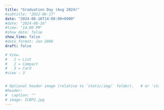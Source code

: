 ```yaml
---
title: "Graduation Day (Aug 2024)"
#subtitle: "2022-06-17"
date: "2024-08-16T14:00:00+0900"
#date: "2024-08-16"
#time: "14:00 PM"
#show_date: false
show_time: false
#date_format: Jan 2006
draft: false

# View.
#   1 = List
#   2 = Compact
#   3 = Card
#view : 3


# Optional header image (relative to `static/img/` folder).   # or 'static/media' folder ?
#header:
#  caption: ""
# image: ICBP2.jpg
---
```




